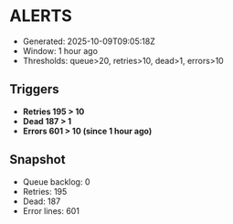 # ALERTS

- Generated: 2025-10-09T09:05:18Z
- Window: 1 hour ago
- Thresholds: queue>20, retries>10, dead>1, errors>10

## Triggers
- **Retries 195 > 10**
- **Dead 187 > 1**
- **Errors 601 > 10 (since 1 hour ago)**

## Snapshot
- Queue backlog: 0
- Retries: 195
- Dead: 187
- Error lines: 601
